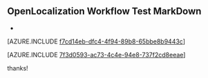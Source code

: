 ## OpenLocalization Workflow Test MarkDown
* 

[AZURE.INCLUDE [f7cd14eb-dfc4-4f94-89b8-65bbe8b9443c](calleeMd1.md)]



[AZURE.INCLUDE [7f3d0593-ac73-4c4e-94e8-737f2cd8eeae](calleeMd2.md)]

 
thanks!